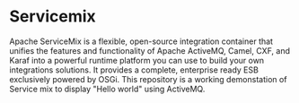 # Servicemix
Apache ServiceMix is a flexible, open-source integration container that unifies the features and functionality of Apache ActiveMQ, Camel, CXF, and Karaf into a powerful runtime platform you can use to build your own integrations solutions. It provides a complete, enterprise ready ESB exclusively powered by OSGi.
This repository is a working demonstation of Service mix to display "Hello world" using ActiveMQ.
